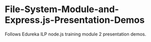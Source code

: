 # File-System-Module-and-Express.js-Presentation-Demos
Follows Edureka ILP node.js training module 2 presentation demos.
